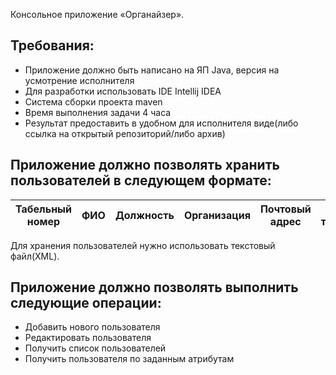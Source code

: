 Консольное приложение «Органайзер».

## Требования:

* Приложение должно быть написано на ЯП Java, версия на усмотрение исполнителя
* Для разработки использовать IDE Intellij IDEA
* Система сборки проекта maven
* Время выполнения задачи 4 часа
* Результат предоставить в удобном для исполнителя виде(либо ссылка на открытый репозиторий/либо архив)

## Приложение должно позволять хранить пользователей в следующем формате:

|Табельный номер|ФИО|Должность|Организация|Почтовый адрес|Список телефонов|
|---------------|---|---------|-----------|--------------|----------------|

Для хранения пользователей нужно использовать текстовый файл(XML).

## Приложение должно позволять выполнить следующие операции:

* Добавить нового пользователя
* Редактировать пользователя
* Получить список пользователей
* Получить пользователя по заданным атрибутам